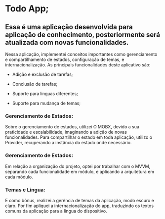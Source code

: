 # Todo App;

## Essa é uma aplicação desenvolvida para aplicação de conhecimento, posteriormente será atualizada com novas funcionalidades.

Nessa aplicação, implementei conceitos importantes como gerenciamento e compartilhamento de estados, configuração de temas, e internacionalização. As principais funcionalidades deste aplicativo são:

- Adição e exclusão de tarefas;

- Conclusão de tarefas;

- Suporte para linguas diferentes;

- Suporte para mudança de temas;


### Gerenciamento de Estados: 
Sobre o gerenciamento de estados, utilizei O MOBX, devido a sua praticidade e escalabilidade, imaginando a adição de novas funcionalidades. Para compartilhar o estado em toda aplicação, utilizo o Provider, recuperando a instância do estado onde necessário.


### Gerenciamento de Estados: 
Em relação a organização do projeto, optei por trabalhar com o MVVM, separando cada funcionalidade em módulo, e aplicando a arquitetura em cada módulo.


### Temas e Lingua:
E como bônus, realizei a gerência de temas da aplicação, modo escuro e claro. Por fim apliquei a internacionalização do app, traduzindo os textos comuns da aplicação para a lingua do dispositivo.
